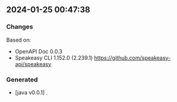 

## 2024-01-25 00:47:38
### Changes
Based on:
- OpenAPI Doc 0.0.3 
- Speakeasy CLI 1.152.0 (2.239.1) https://github.com/speakeasy-api/speakeasy
### Generated
- [java v0.0.1] .